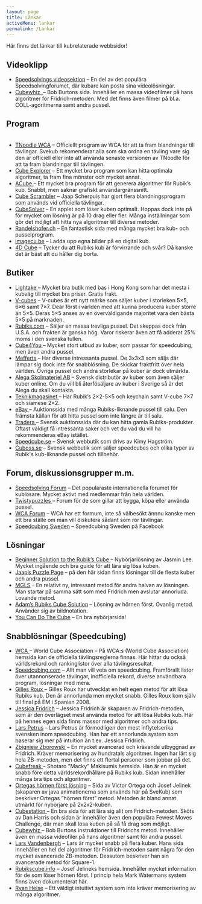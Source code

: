 ```yaml
---
layout: page
title: Länkar
activeMenu: lankar
permalink: /Lankar
--- 
```


Här finns det länkar till kubrelaterade webbsidor!

<div class="margin-top-bottom" id="video">
	<h2 class="margin-bottom">Videoklipp</h2>
	<ul class="list-group">
	    <li class="list-group-item"><a href="https://www.speedsolving.com/forum/#video-gallery.45">Speedsolvings videosektion</a>&nbsp;–&nbsp;En del av det populära Speedsolvingforumet, där kubare kan posta sina videolösningar.</li>
	    <li class="list-group-item"><a href="http://www.cubewhiz.com/">Cubewhiz &nbsp;</a>– Bob Burtons sida. Innehåller en massa videofilmer på hans algoritmer för Fridrich-metoden. Med det finns även filmer på bl.a. COLL-agoritmerna samt andra pussel.</li>
	</ul>
</div>

<div class="margin-top-bottom" id="software">
	<h2 class="margin-bottom">Program</h2>
	<ul class="list-group">
	    <li class="list-group-item"><a href="https://www.worldcubeassociation.org/regulations/scrambles/">TNoodle WCA</a> –&nbsp;Officiellt program av WCA för att ta fram blandningar till tävlingar. Svekub rekomenderar alla som ska ordna en tävling vare sig den är officiell eller inte att använda senaste versionen av TNoodle för att ta fram blandningar till tävlingen. </li>
	    <li class="list-group-item"><a href="http://kociemba.org/cube.htm">Cube Explorer</a> –&nbsp;Ett mycket bra program som kan hitta optimala algoritmer, ta fram fina mönster och mycket annat.</li>
	    <li class="list-group-item"><a href="http://software.rubikscube.info/JACube/">ACube </a>–&nbsp;Ett mycket bra program för att generera algoritmer för Rubik’s kub. Snabbt, men saknar grafiskt användargränssnitt.</li>
	    <li class="list-group-item"><a class="category" href="http://www.jaapsch.net/scramble_cube.htm">Cube Scrambler</a>&nbsp;–&nbsp;Jaap Scherpuis har gjort flera blandningsprogram som används vid officiella tävlingar.</li>
	    <li class="list-group-item"><a href="http://www.speedcubing.com/CubeSolver/CubeSolver.html">CubeSolver</a>&nbsp;–&nbsp;En applet som löser kuben optimalt. Hoppas dock inte på för mycket om lösning är på 10 drag eller fler. Många inställningar som gör det möjligt att hitta nya algoritmer till diverse metoder.</li>
	    <li class="list-group-item"><a class="category" href="http://www.randelshofer.ch/">Randelshofer.ch</a>&nbsp;–&nbsp;En fantastisk sida med många mycket bra kub- och pusselprogram.</li>
	    <li class="list-group-item"><a href="https://www.imagecu.be/">imagecu.be</a>&nbsp;– Ladda upp egna bilder på en digital kub.</li>
	    <li class="list-group-item"><a href="http://superliminal.com/cube/cube.htm">4D Cube</a> –&nbsp;Tycker du att Rubiks kub är förvirrande och svår? Då kanske det är bäst att du håller dig borta.</li>
	</ul>
</div>

<div class="margin-top-bottom" id="shops">
	<h2 class="margin-bottom">Butiker</h2>
	<ul class="list-group">
	    <li class="list-group-item"><a href="http://lightake.com/">Lightake </a>–&nbsp;Mycket bra butik med bas i Hong Kong som har det mesta i kubväg till mycket bra priser. Gratis frakt.</li>
	    <li class="list-group-item"><a href="https://www.v-cubes.com/">V-cubes</a> –&nbsp;V-cubes är ett nytt märke som säljer kuber i storleken 5×5, 6×6 samt 7×7. Deär först i världen med att kunna producera kuber större än 5×5. Deras 5×5 anses av en överväldigande majoritet vara den bästa 5×5 på marknaden.</li>
		<li class="list-group-item"><a href="https://eu.rubiks.com/">Rubiks.com</a> –&nbsp;Säljer en massa trevliga pussel. Det skeppas dock från U.S.A. och frakten är ganska hög. Varor riskerar även att få adderat 25% moms i den svenska tullen.</li>
		<li class="list-group-item"><a href="http://cube4you.com/">Cube4You </a>–&nbsp;Mycket stort utbud av kuber, som passar för speedcubing, men även andra pussel.</li>
		<li class="list-group-item"><a href="http://www.mefferts.com/">Mefferts</a> –&nbsp;Har diverse intressanta pussel. De 3x3x3 som säljs där lämpar sig dock inte för snabblösning. De skickar fraktfritt över hela världen. Övriga pussel och andra storlekar på kuber är dock utmärkta.</li>	
		<li class="list-group-item"><a href="http://www.alega.se/">Alega Skolmateriel AB</a> –&nbsp;Svensk distributör av kuber som även säljer kuber online. Om du vill bli återfösäljare av kuber i Sverige så är det Alega du skall kontakta.</li>
		<li class="list-group-item"><a href="http://www.teknikmagasinet.se/">Teknikmagasinet </a>–&nbsp;Har Rubik’s 2×2-5×5 och keychain samt V-cube 7×7 och siamese 2×2.</li>
		<li class="list-group-item"><a href="http://www.ebay.com/">eBay </a>–&nbsp;Auktionssida med många Rubiks-liknande pussel till salu. Den främsta källan för att hitta pussel som inte längre är till salu.</li>
		<li class="list-group-item"><a href="http://www.tradera.com/">Tradera </a>–&nbsp;Svensk auktionssida där du kan hitta gamla Rubiks-produkter. Oftast väldigt få intressanta saker och vet du vad du vill ha rekommenderas eBay istället.</li>
		<li class="list-group-item"><a href="http://eu.speedcube.se/">Speedcube.se</a>&nbsp;–&nbsp;Svensk webbutik som drivs av Kimy Hagström.</li>
		<li class="list-group-item"><a href="http://www.cuboss.se/">Cuboss.se</a>&nbsp;–&nbsp;Svensk webbutik som säljer speedcubes och olika typer av Rubik's kub-liknande pussel och tillbehör.</li>
	</ul>
</div>

<div class="margin-top-bottom" id="forum">
	<h2 class="margin-bottom">Forum, diskussionsgrupper m.m.</h2>
	<ul class="list-group">
	    <li class="list-group-item"><a class="category" href="https://www.speedsolving.com/forum/">Speedsolving Forum</a>&nbsp;–&nbsp;<span class="description">Det populäraste internationella forumet för kublösare. Mycket aktivt med medlemmar från hela världen.</span></li>
	    <li class="list-group-item"><a href="http://www.twistypuzzles.com/"> Twistypuzzles </a>–&nbsp;Forum för de som gillar att bygga, köpa eller använda pussel.</li>
	    <li class="list-group-item"><a href="https://www.worldcubeassociation.org/forum/">WCA Forum</a> –&nbsp;WCA har ett formum, inte så välbesökt ännnu kanske men ett bra ställe om man vill diskutera sådant som rör tävlingar.</li>
		<li class="list-group-item"><a href="https://www.facebook.com/groups/226126407404640/">Speedcubing Sweden</a> – Speedcubing Sweden på Facebook</li>
	</ul>
</div>

<div class="margin-top-bottom" id="solutions">
	<h2 class="margin-bottom">Lösningar</h2>
	<ul class="list-group">
	    <li class="list-group-item"><a class="category" href="http://peter.stillhq.com/jasmine/rubikscubesolution.html">Beginner Solution to the Rubik’s Cube </a>–&nbsp;<span class="description">Nybörjarlösning av Jasmin Lee. Mycket ingående och bra guide för att lära sig lösa kuben.</span></li>
	    <li class="list-group-item"><a class="category" href="http://www.jaapsch.net/puzzles/">Jaap’s Puzzle Page</a>&nbsp;–&nbsp;<span class="description">på den här sidan finns lösningar till de flesta kuber och andra pussel.</span></li>
	    <li class="list-group-item"><a class="category" href="https://garron.us/test/txtSQL/MGLS.htm">MGLS</a>&nbsp;–&nbsp;<span class="description">En relativt ny, intressant metod för andra halvan av lösningen. Man startar på samma sätt som med Fridrich men avslutar annorluda. Lovande metod.</span></li>
	    <li class="list-group-item"><a class="category" href="http://www.ai.sri.com/~cheyer/rubiks/rubiks.html">Adam’s Rubiks Cube Solution</a>&nbsp;–&nbsp;<span class="description">Lösning av hörnen först. Ovanlig metod. Använder sig av bildnotation.</span></li>
	    <li class="list-group-item"><a href="http://www.youcandothecube.com/secret-unlocked/solution-stage-one.aspx">You Can Do The Cube</a>&nbsp;–&nbsp;<span class="description">En bra nybörjarsida!</span></li>
	</ul>
</div>

<div class="margin-top-bottom" id="speedcubing">
	<h2 class="margin-bottom">Snabblösningar (Speedcubing)</h2>
	<ul class="list-group">
	    <li class="list-group-item"><a href="https://www.worldcubeassociation.org/">WCA </a>– World Cube Association – På WCA:s (World Cube Association) hemsida kan de officiella tävlingsreglerna finnas. Här hittar du också världsrekord och rankinglistor över alla tävlingsresultat.</li>
	    <li class="list-group-item"><a href="http://www.speedcubing.com/">Speedcubing.com</a> – Allt man vill veta om speedcubing. Framförallt listor över utannonserade tävlingar, inofficiella rekord, diverse användbara program, lösningar med mera.</li>
	    <li class="list-group-item"><a href="http://grrroux.free.fr/">Gilles Roux </a>– Gilles Roux har utvecklat en helt egen metod för att lösa Rubiks kub. Den är annorlunda men mycket snabb. Gilles Roux kom själv till final på EM i Spanien 2008.</li>
	    <li class="list-group-item"><a href="http://www.ws.binghamton.edu/fridrich/cube.html">Jessica Fridrich</a> – Jessica Fridrich är skaparen av Fridrich-metoden, som är den överlägset mest använda metod för att lösa Rubiks kub. Här på hennes egen sida finns massor med algoritmer och andra tips.</li>
	    <li class="list-group-item"><a href="http://lar5.com/cube/">Lars Petrus</a> – Lars Petrus är förmodligen den mest inflytelserika svensken inom speedcubing. Han har ett annorlunda system som baserar sig mer på intuition än t.ex. Jessica Fridrich.</li>
	    <li class="list-group-item"><a href="http://www.zborowski.republika.pl/expert3x3x3method.html">Zbigniew Zborowski</a> – En mycket avancerad och krävande utbyggnad av Fridrich. Kräver memorisering av hundratals algoritmer. Ingen har lärt sig hela ZB-metoden, men det finns ett flertal personer som jobbar på det.</li>
	    <li class="list-group-item"><a href="http://cubefreak.net/">Cubefreak </a>– Shotaro ”Macky” Makisumis hemsida. Han är en mycket snabb före detta världsrekordhållare på Rubiks kub. Sidan innehåller många bra tips och algoritmer.</li>
	    <li class="list-group-item"><a href="http://rubikscube.info/ortega.php">Ortegas hörnen först lösning</a> – Sida av Victor Ortega och Josef Jelinek (skaparen av java animationerna som används här på SveKub) som beskriver Ortegas ”hörnen först” metod. Metoden är bland annat utmärkt för nybörjare på 2x2x2-kuben.</li>
	    <li class="list-group-item"><a href="http://www.cubestation.co.uk/">Cubestation </a>– En bra sida för att lära sig allt om Fridrich-metoden. Sköts av Dan Harris och sidan är innehåller även den populära Fewest Moves Challenge, där man skall lösa kuben på så få drag som möjligt.</li>
	    <li class="list-group-item"><a href="http://www.cubewhiz.com/">Cubewhiz </a>– Bob Burtons instruktioner till Fridrichs metod. Innehåller även en massa videofiler på hans algoritmer samt för andra pussel.</li>
	    <li class="list-group-item"><a href="http://www.cubezone.be/">Lars Vandenbergh</a> – Lars är mycket snabb på flera kuber. Hans sida innehåller en hel del algoritmer för Fridrich-metoden samt några för den mycket avancerade ZB-metoden. Dessutom beskriver han sin avancerade metod för Square-1.</li>
	    <li class="list-group-item"><a href="http://rubikscube.info/">Rubikscube.info</a> – Josef Jelineks hemsida. Innehåller mycket information för de som löser hörnen först. I princip hela Mark Watermans system finns även dokumenterat här.</li>
	    <li class="list-group-item"><a href="http://www.ryanheise.com/">Ryan Heise</a> – Ett väldigt intuitivt system som inte kräver memorisering av många algoritmer.</li>
	</ul>
</div>
